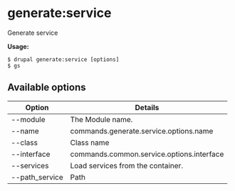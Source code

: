 # generate:service
Generate service

**Usage:**
```
$ drupal generate:service [options]
$ gs  
```

## Available options
Option | Details
-------|-------------
--module | The Module name.
--name | commands.generate.service.options.name
--class | Class name
--interface | commands.common.service.options.interface
--services | Load services from the container.
--path_service | Path
